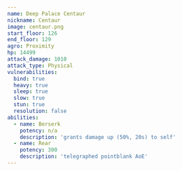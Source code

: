 ```yaml
---
name: Deep Palace Centaur
nickname: Centaur
image: centaur.png
start_floor: 126
end_floor: 129
agro: Proximity
hp: 14499
attack_damage: 1010
attack_type: Physical
vulnerabilities:
  bind: true
  heavy: true
  sleep: true
  slow: true
  stun: true
  resolution: false
abilities:
  - name: Berserk
    potency: n/a
    description: 'grants damage up (50%, 20s) to self'
  - name: Rear
    potency: 300
    description: 'telegraphed pointblank AoE'
---
```

